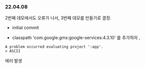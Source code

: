 ### 22.04.08

2번째 데모에서도 오류가 나서, 3번째 데모를 만들기로 결정.

- initial commit 

- classpath 'com.google.gms:google-services:4.3.10' 를 추가하자 ,
```
A problem occurred evaluating project ':app'.
> ASCII
```
에러 발생 

